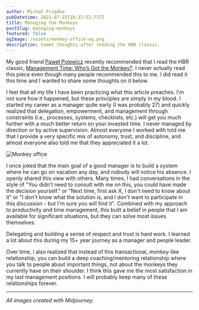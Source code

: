 ```yaml
---
author: Michał Prządka
pubDatetime: 2023-07-15T10:37:52.737Z
title: Managing the Monkeys
postSlug: managing-monkeys
featured: false
ogImage: /assets/monkey-office-og.png
description: Somet thoughts after reading the HBR classic.
---
```


My good friend [Paweł Polewicz](https://www.linkedin.com/in/pawelpolewicz/) recently recommended that I read the HBR classic, [Management Time: Who’s Got the Monkey?](https://hbr.org/1999/11/management-time-whos-got-the-monkey). I never actually read this piece even though many people recommended this to me. I did read it this time and I wanted to share some thoughts on it below.

I feel that all my life I have been practicing what this article preaches. I'm not sure how it happened, but these principles are simply in my blood. I started my career as a manager quite early (I was probably 27) and quickly realized that delegation, empowerment, and management through constraints (i.e., processes, systems, checklists, etc.) will get you much further with a much better return on your invested time. I never managed by direction or by active supervision. Almost everyone I worked with told me that I provide a very specific mix of autonomy, trust, and discipline, and almost everyone also told me that they appreciated it a lot.

![Monkey office](/assets/monkey-office.png)

I once joked that the main goal of a good manager is to build a system where he can go on vacation any day, and nobody will notice his absence. I openly shared this view with others. Many times, I had conversations in the style of "You didn't need to consult with me on this, you could have made the decision yourself." or "Next time, first ask X, I don't need to know about it" or "I don't know what the solution is, and I don't want to participate in this discussion - but I'm sure you will find it". Combined with my approach to productivity and time management, this built a belief in people that I am available for significant situations, but they can solve most issues themselves.

Delegating and building a sense of respect and trust is hard work. I learned a lot about this during my 15+ year journey as a manager and people leader.

Over time, I also realized that instead of this transactional, monkey-like relationship, you can build a deep coaching/mentoring relationship where you talk to people about important things, not about the monkeys they currently have on their shoulder. I think this gave me the most satisfaction in my last management positions. I will probably keep many of these relationships forever.

---

_All images created with Midjourney._
